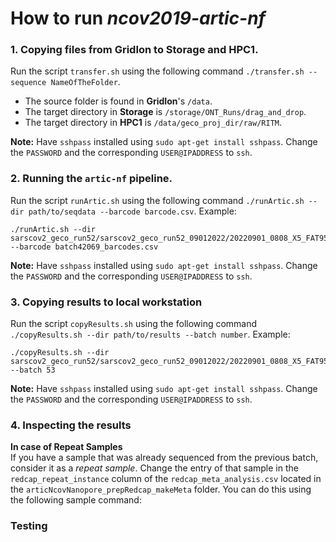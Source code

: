 # How to run *ncov2019-artic-nf*

### 1. Copying files from **GridIon** to **Storage** and **HPC1**.
  Run the script `transfer.sh` using the following command `./transfer.sh --sequence NameOfTheFolder`. </br>
  - The source folder is found in **GridIon**'s `/data`. </br>
  - The target directory in **Storage** is `/storage/ONT_Runs/drag_and_drop`. </br>
  - The target directory in **HPC1** is `/data/geco_proj_dir/raw/RITM`. </br>

**Note:** Have `sshpass` installed using `sudo apt-get install sshpass`. Change the `PASSWORD` and the corresponding `USER@IPADDRESS` to `ssh`. 


### 2. Running the `artic-nf` pipeline.
  Run the script `runArtic.sh` using the following command `./runArtic.sh --dir path/to/seqdata --barcode barcode.csv`. Example: </br>
```
./runArtic.sh --dir sarscov2_geco_run52/sarscov2_geco_run52_09012022/20220901_0808_X5_FAT95592_ef9365b9 --barcode batch42069_barcodes.csv
```

**Note:** Have `sshpass` installed using `sudo apt-get install sshpass`. Change the `PASSWORD` and the corresponding `USER@IPADDRESS` to `ssh`. 


### 3. Copying results to local workstation
  Run the script `copyResults.sh` using the following command `./copyResults.sh --dir path/to/results --batch number`. Example: </br>
```
./copyResults.sh --dir sarscov2_geco_run52/sarscov2_geco_run52_09012022/20220901_0808_X5_FAT95592_ef9365b9 --batch 53
```

**Note:** Have `sshpass` installed using `sudo apt-get install sshpass`. Change the `PASSWORD` and the corresponding `USER@IPADDRESS` to `ssh`.


### 4. Inspecting the results
**In case of Repeat Samples** </br>
If you have a sample that was already sequenced from the previous batch, consider it as a *repeat sample*. Change the entry of that sample in the `redcap_repeat_instance` column of the `redcap_meta_analysis.csv` located in the `articNcovNanopore_prepRedcap_makeMeta` folder. You can do this using the following sample command: </br>

  
  
### Testing
